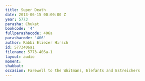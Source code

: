 ```yaml
---
title: Super Death
date: 2013-06-15 00:00:00 Z
year: 5773
parasha: Chukat
bookcode: '4'
fullparashacode: 406a
parashacode: '406'
author: Rabbi Eliezer Hirsch
id: 5773406a1
filename: 5773-406a-1
layout: audio
moment: 
shabbat: 
occasion: Farewell to the Whitmans, Elefants and Estreichers
---
```


